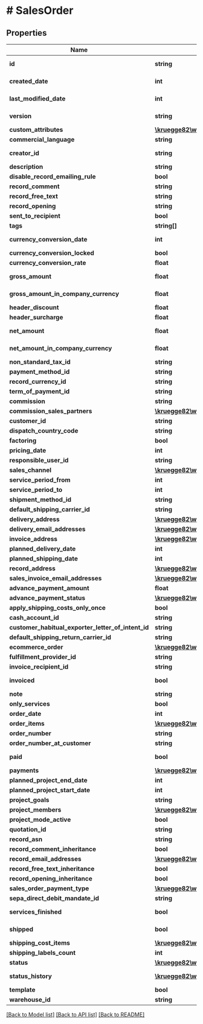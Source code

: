 # # SalesOrder

## Properties

Name | Type | Description | Notes
------------ | ------------- | ------------- | -------------
**id** | **string** |  | [optional] [readonly]
**created_date** | **int** |  | [optional] [readonly]
**last_modified_date** | **int** |  | [optional] [readonly]
**version** | **string** |  | [optional] [readonly]
**custom_attributes** | [**\kruegge82\weclapp\Model\CustomAttribute[]**](CustomAttribute.md) |  | [optional]
**commercial_language** | **string** |  | [optional]
**creator_id** | **string** |  | [optional] [readonly]
**description** | **string** |  | [optional]
**disable_record_emailing_rule** | **bool** |  | [optional]
**record_comment** | **string** |  | [optional]
**record_free_text** | **string** |  | [optional]
**record_opening** | **string** |  | [optional]
**sent_to_recipient** | **bool** |  | [optional]
**tags** | **string[]** |  | [optional]
**currency_conversion_date** | **int** |  | [optional] [readonly]
**currency_conversion_locked** | **bool** |  | [optional]
**currency_conversion_rate** | **float** |  | [optional]
**gross_amount** | **float** |  | [optional] [readonly]
**gross_amount_in_company_currency** | **float** |  | [optional] [readonly]
**header_discount** | **float** |  | [optional]
**header_surcharge** | **float** |  | [optional]
**net_amount** | **float** |  | [optional] [readonly]
**net_amount_in_company_currency** | **float** |  | [optional] [readonly]
**non_standard_tax_id** | **string** |  | [optional]
**payment_method_id** | **string** |  | [optional]
**record_currency_id** | **string** |  | [optional]
**term_of_payment_id** | **string** |  | [optional]
**commission** | **string** |  | [optional]
**commission_sales_partners** | [**\kruegge82\weclapp\Model\CommissionSalesPartner[]**](CommissionSalesPartner.md) |  | [optional]
**customer_id** | **string** |  | [optional]
**dispatch_country_code** | **string** |  | [optional]
**factoring** | **bool** |  | [optional]
**pricing_date** | **int** |  | [optional]
**responsible_user_id** | **string** |  | [optional]
**sales_channel** | [**\kruegge82\weclapp\Model\DistributionChannel**](DistributionChannel.md) |  | [optional]
**service_period_from** | **int** |  | [optional]
**service_period_to** | **int** |  | [optional]
**shipment_method_id** | **string** |  | [optional]
**default_shipping_carrier_id** | **string** |  | [optional]
**delivery_address** | [**\kruegge82\weclapp\Model\RecordAddress**](RecordAddress.md) |  | [optional]
**delivery_email_addresses** | [**\kruegge82\weclapp\Model\EmailAddresses**](EmailAddresses.md) |  | [optional]
**invoice_address** | [**\kruegge82\weclapp\Model\RecordAddress**](RecordAddress.md) |  | [optional]
**planned_delivery_date** | **int** |  | [optional]
**planned_shipping_date** | **int** |  | [optional]
**record_address** | [**\kruegge82\weclapp\Model\RecordAddress**](RecordAddress.md) |  | [optional]
**sales_invoice_email_addresses** | [**\kruegge82\weclapp\Model\EmailAddresses**](EmailAddresses.md) |  | [optional]
**advance_payment_amount** | **float** |  | [optional]
**advance_payment_status** | [**\kruegge82\weclapp\Model\AdvancePaymentStatus**](AdvancePaymentStatus.md) |  | [optional]
**apply_shipping_costs_only_once** | **bool** |  | [optional]
**cash_account_id** | **string** |  | [optional]
**customer_habitual_exporter_letter_of_intent_id** | **string** |  | [optional]
**default_shipping_return_carrier_id** | **string** |  | [optional]
**ecommerce_order** | [**\kruegge82\weclapp\Model\EcommerceOrder**](EcommerceOrder.md) |  | [optional]
**fulfillment_provider_id** | **string** |  | [optional]
**invoice_recipient_id** | **string** |  | [optional]
**invoiced** | **bool** |  | [optional] [readonly]
**note** | **string** |  | [optional]
**only_services** | **bool** |  | [optional]
**order_date** | **int** |  | [optional]
**order_items** | [**\kruegge82\weclapp\Model\SalesOrderItem[]**](SalesOrderItem.md) |  | [optional]
**order_number** | **string** |  | [optional]
**order_number_at_customer** | **string** |  | [optional]
**paid** | **bool** |  | [optional] [readonly]
**payments** | [**\kruegge82\weclapp\Model\SalesOrderPayment[]**](SalesOrderPayment.md) |  | [optional]
**planned_project_end_date** | **int** |  | [optional]
**planned_project_start_date** | **int** |  | [optional]
**project_goals** | **string** |  | [optional]
**project_members** | [**\kruegge82\weclapp\Model\ProjectMembers[]**](ProjectMembers.md) |  | [optional]
**project_mode_active** | **bool** |  | [optional]
**quotation_id** | **string** |  | [optional]
**record_asn** | **string** |  | [optional]
**record_comment_inheritance** | **bool** |  | [optional]
**record_email_addresses** | [**\kruegge82\weclapp\Model\EmailAddresses**](EmailAddresses.md) |  | [optional]
**record_free_text_inheritance** | **bool** |  | [optional]
**record_opening_inheritance** | **bool** |  | [optional]
**sales_order_payment_type** | [**\kruegge82\weclapp\Model\SalesOrderPaymentType**](SalesOrderPaymentType.md) |  | [optional]
**sepa_direct_debit_mandate_id** | **string** |  | [optional]
**services_finished** | **bool** |  | [optional] [readonly]
**shipped** | **bool** |  | [optional] [readonly]
**shipping_cost_items** | [**\kruegge82\weclapp\Model\SalesOrderShippingCostItem[]**](SalesOrderShippingCostItem.md) |  | [optional]
**shipping_labels_count** | **int** |  | [optional]
**status** | [**\kruegge82\weclapp\Model\OrderStatusType**](OrderStatusType.md) |  | [optional]
**status_history** | [**\kruegge82\weclapp\Model\SalesOrderStatusHistory[]**](SalesOrderStatusHistory.md) |  | [optional] [readonly]
**template** | **bool** |  | [optional]
**warehouse_id** | **string** |  | [optional]

[[Back to Model list]](../../README.md#models) [[Back to API list]](../../README.md#endpoints) [[Back to README]](../../README.md)
